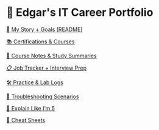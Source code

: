 # 🚀 Edgar's IT Career Portfolio

[🧠 My Story + Goals (README)](%F0%9F%9A%80%20Edgar's%20IT%20Career%20Portfolio%20239f13f38cf680e08862d5ba09fef8a1/%F0%9F%A7%A0%20My%20Story%20+%20Goals%20(README)%20239f13f38cf680acba07f4430bcd9252.md)

[
📚 Certifications & Courses](%F0%9F%9A%80%20Edgar's%20IT%20Career%20Portfolio%20239f13f38cf680e08862d5ba09fef8a1/%F0%9F%93%9A%20Certifications%20&%20Courses%20239f13f38cf6800782c8f3e5fcebdec4.md)

[
🔧 Course Notes & Study Summaries](%F0%9F%9A%80%20Edgar's%20IT%20Career%20Portfolio%20239f13f38cf680e08862d5ba09fef8a1/%F0%9F%94%A7%20Course%20Notes%20&%20Study%20Summaries%20239f13f38cf68004ab81eb579533bbf2.md)

[
📋 Job Tracker + Interview Prep](%F0%9F%9A%80%20Edgar's%20IT%20Career%20Portfolio%20239f13f38cf680e08862d5ba09fef8a1/%F0%9F%93%8B%20Job%20Tracker%20+%20Interview%20Prep%20239f13f38cf680a1a246cf3d2ea58b87.md)

[🛠 Practice & Lab Logs](%F0%9F%9A%80%20Edgar's%20IT%20Career%20Portfolio%20239f13f38cf680e08862d5ba09fef8a1/%F0%9F%9B%A0%20Practice%20&%20Lab%20Logs%20239f13f38cf68031b643c5de6ffa5839.md)

[
📄 Troubleshooting Scenarios](%F0%9F%9A%80%20Edgar's%20IT%20Career%20Portfolio%20239f13f38cf680e08862d5ba09fef8a1/%F0%9F%93%84%20Troubleshooting%20Scenarios%20239f13f38cf6802f87b1fd70b30fbe72.md)

[
🧠 Explain Like I’m 5](%F0%9F%9A%80%20Edgar's%20IT%20Career%20Portfolio%20239f13f38cf680e08862d5ba09fef8a1/%F0%9F%A7%A0%20Explain%20Like%20I%E2%80%99m%205%20239f13f38cf680beb2a9f2f4e6200317.md)

[
🧾 Cheat Sheets](%F0%9F%9A%80%20Edgar's%20IT%20Career%20Portfolio%20239f13f38cf680e08862d5ba09fef8a1/%F0%9F%A7%BE%20Cheat%20Sheets%20239f13f38cf6808babfeef30da3deb46.md)